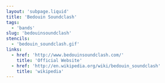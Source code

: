```yaml
---
layout: 'subpage.liquid'
title: 'Bedouin Soundclash'
tags:
  - 'bands'
slug: 'bedouinsoundclash'
stencils:
  - 'bedouin_soundclash.gif'
links:
  - href: 'http://www.bedouinsoundclash.com/'
    title: 'Official Website'
  - href: 'http://en.wikipedia.org/wiki/bedouin_soundclash'
    title: 'wikipedia'
---
```

